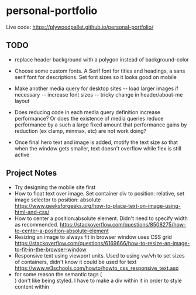 # personal-portfolio
Live code: https://plywoodpallet.github.io/personal-portfolio/

## TODO
- replace header background with a polygon instead of background-color
- Choose some custom fonts. A Serif font for titles and headings, a sans serif font for descriptions. Set font sizes so it looks good on mobile
- Make another media query for desktop sites
-- load larger images if necessary
-- increase font sizes
-- tricky change in header/about-me layout

- Does reducing code in each media query definition increase performance? Or does the existence of media queries reduce performance by a such a large fixed amount that performance gains by reduction (ex clamp, minmax, etc) are not work doing?

- Once final hero text and image is added, motify the text size so that when the window gets smaller, text doesn't overflow while flex is still active

## Project Notes
- Try designing the mobile site first
- How to float text over image. Set container div to position: relative, set image selector to position: absolute https://www.geeksforgeeks.org/how-to-place-text-on-image-using-html-and-css/
- How to center a position:absolute element. Didn't need to specify width as recommended. https://stackoverflow.com/questions/8508275/how-to-center-a-position-absolute-element
- Resizing an image to always fit in browser window uses CSS grid https://stackoverflow.com/questions/6169666/how-to-resize-an-image-to-fit-in-the-browser-window
- Responsive text using viewport units. Used to using vw/vh to set sizes of containers, didn't know it could be used for text https://www.w3schools.com/howto/howto_css_responsive_text.asp
- for some reason the semantic tags (<article>) don't like being styled. I have to make a div within it in order to style content within